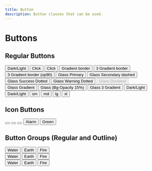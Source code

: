 ```yaml
---
title: Button
description: Button classes that can be used.
---
```


# Buttons


## Regular Buttons
<div class="flex justify-center items-center flex-wrap gap-4">
	<button class="btn-primary">Dark/Light</button>
	<button class="btn-tr-primary-tertiary-secondary">Click</button>
	<button class="btn-tr-primary-op50-tertiary-op50-secondary-op50">Click</button>
	<button class="btn-border-surface-800-br-primary-secondary">Gradient border</button>
	<button class="btn-border-surface-800-br-primary-secondary-success">3 Gradient border</button>
	<button class="btn-border-surface-800-op90-br-primary-secondary-success"
		>3 Gradient border (op90)</button
	>
	<button class="btn-glass-primary">Glass Primary</button>
	<!-- Overwritting the default background opacity of 30% for glass buttons -->
	<!-- <button class="btn-glass-primary-op20">Glass Primary</button> -->
	<button class="btn-glass-secondary border-dashed">Glass Secondary dashed</button>
	<button class="btn-glass-success border-dotted">Glass Success Dotted</button>
	<button class="btn-glass-warning border-dotted">Glass Warning Dotted</button>
	<button class="btn-glass-secondary" disabled>Glass Disabled</button>
	<button class="btn-glass-tl-tertiary-primary">Glass Gradient</button>
	<!-- Glass Gradient with non-default opacity values -->
	<button class="btn-glass-tertiary-op15-primary-op15">Glass (Bg-Opacity 15%)</button>
	<button class="btn-glass-tl-tertiary-primary-secondary">Glass 3 Gradient</button>
	<button class="btn-b-primary-secondary">Dark/Light</button>
	<button class="btn-br-primary-400-secondary-800">Dark/Light</button>
	<button class="btn-glass-tl-tertiary-primary-secondary btn-sm">sm</button>
	<button class="btn-glass-tl-tertiary-primary-secondary btn-md">md</button>
	<button class="btn-glass-tl-tertiary-primary-secondary btn-lg">lg</button>
	<button class="btn-glass-tl-tertiary-primary-secondary btn-xl">xl</button>
</div>

## Icon Buttons
<div class="flex justify-center items-center flex-wrap gap-4">
	<button class="btn-br-primary-secondary btn-xl">
		<span class="i-material-symbols:notifications-active-rounded" />
	</button>
	<button class="btn-primary btn-icon btn-lg rounded-full">
		<!-- <span class="sr-only">Alarm</span> -->
		<span class="i-material-symbols:notifications-active-rounded" />
	</button>
	<button
		class="btn-border-surface-bl-primary-secondary-success btn-icon rounded-full hover:(text-surface-900)"
	>
		<!-- <span class="sr-only">Alarm</span> -->
		<span class="i-material-symbols:add-shopping-cart-outline-rounded" />
	</button>
	<button class="btn-border-surface-tl-primary-tertiary-error">
		<!-- <span class="sr-only">Alarm</span> -->
		<span class="i-material-symbols:notifications-active-rounded" />
		<span>Alarm</span>
	</button>
	<button class="btn-border-surface-tr-success-warning hover:(text-surface-900)">
		<!-- <span class="sr-only">Alarm</span> -->
		<span class="i-material-symbols:temp-preferences-eco-outline" />
		<span>Green</span>
	</button>
</div>

## Button Groups (Regular and Outline)

<section class="flex flex-col gap-4 justify-center items-center">
	<div class="btn-group-error-op90">
		<button>
			<span class="text-xl i-material-symbols:water-drop-rounded" />
			<span>Water</span>
		</button>
		<button>
			<span class="text-xl i-material-symbols:globe-uk" />
			<span>Earth</span>
		</button>
		<button>
			<span class="text-xl i-mdi:fire" />
			<span>Fire</span>
		</button>
	</div>
	<div class="btn-group-outline-secondary">
		<button>
			<span class="text-xl i-material-symbols:water-drop-rounded" />
			<span>Water</span>
		</button>
		<button>
			<span class="text-xl i-material-symbols:globe-uk" />
			<span>Earth</span>
		</button>
		<button>
			<span class="text-xl i-mdi:fire" />
			<span>Fire</span>
		</button>
	</div>
	<div class="btn-group-outline-primary-200">
		<button class="hover:(text-primary-900)!">
			<span class="text-xl i-material-symbols:water-drop-rounded" />
			<span>Water</span>
		</button>
		<button class="hover:(text-primary-900)!">
			<span class="text-xl i-material-symbols:globe-uk" />
			<span>Earth</span>
		</button>
		<button class="hover:(text-primary-900)!">
			<span class="text-xl i-mdi:fire" />
			<span>Fire</span>
		</button>
	</div>
</section>



<!-- Add a search functionality with all available shortcuts here -->
<!-- <style>
	h2 {
		@apply text-center text-2xl font-bold text-surface-900-200;
	}

	section {
		@apply flex flex-col gap-4 justify-center items-center py-64;
	}

	p {
		@apply text-surface-900-200;
	}
</style> -->
